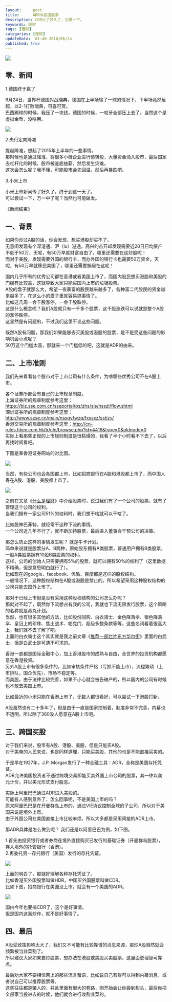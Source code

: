 ```yaml
---   
layout:     post  
title:      ADR与各国股票 
description: CDR火了好久了，记录一下。  
keywords: 理财 
tags: [理财]  
categories: [理财]  
updateData:  01:40 2018/06/24   
published: true   
---  
```



![](//res2018.tiankonguse.com/images/2018/06/20180319221037060.jpg)


## 零、新闻  

1.德国终于赢了  

6月24日，世界杯德国对战瑞典，德国在上半场输了一球的情况下，下半场竟然反超，以2-1打败瑞典，可喜可贺。    
巴西踢球的时候，我压了一块钱，德国的时候，一咬牙全部压上去了。当然这个是虚拟金币，没啥用。  

![](//res2018.tiankonguse.com/images/2018/06/20180624182855.jpg)


2.央行定向降准    


提起降准，想起了2015年上半年的一些事情。    
那时候也是通过降准，将很多小薇企业进行债转股，大量资金涌入股市，最后国家去杠杆化的时候，股市被釜底抽薪，然后发生灾难。    
这次会怎么呢？我不懂，可能股市会先回温，然后再暴跌吧。    


3.小米上市  


小米上市新闻传了好久了，终于到这一天了。    
可以尝试一下，万一中了呢？当然也可能破发。    


《新闻结束》  


## 一、背景  


如果你炒过A股的话，你会发现，想买港股却买不了。    
无意间发现有个深港通、沪（lu）港通，高兴的点开却发现需要近20日日均资产不低于50万，天呢，有50万早就财富自由了，哪里还需要在这炒股呢！    
而对于美股，发现需要外国的银行卡，而办外国的银行卡也需要50万资金，天呢，有50万早就移民美国了，哪里还需要蜗居在这呢！    


国内几乎所有的优秀公司都在香港或者美国上市了，而国内股民想买港股和美股的门槛有比较高，这就导致大家只能买国内上市的垃圾股票。    
A股的盘子就那么大，希望一夜暴富的股民越来越多了，各种富二代股民的资金越来越多了，在这么小的盘子里就容易搞事情了。    
比如这几周一会千股涨停，一会千股跌停。    
这是什么概念呢？我们A股就只有一千多个股票，这千股涨跌可以说就是整个A股的涨停跌停。    
这显然是有问题的，不过我们这里不谈这些问题。    


既然A股有问题，那我们如果能够去买美股或港股的股票，是不是受这些问题的影响机会小点呢？     
50万这个门槛太高，那就来一个门槛低的吧，这就是ADR的由来。    


## 二、上市准则  


我们先来看看各个股市对于上市公司有什么条件，为啥哪些优秀公司不在A股上市。    


各个证券所都会有自己的上市规章制度。    
上海证券所的规章制度参考这里： https://biz.sse.com.cn/sseportal/ps/zhs/sjs/nsszl/flow.shtml    
深圳证券所的规章制度参考这里：http://www.szse.cn/main/nssqyfwzq/fxssxz/sstjzy/    
香港交易所的规章制度参考这里：http://cn-rules.hkex.com.hk/tr/chi/browse.php?id=4416&type=0&oldnode=0    
实际上看那些正规的上市规则制度是很枯燥的，我看了半个小时看不下去了，以后再找时间看吧。  


下图是某香港证券网站的对比图。  

![](//res2018.tiankonguse.com/images/2018/06/20180624153917.png)


当然，有些公司也会各国都上市，比如招商银行在A股和港股都上市了，而中国人寿在A股、港股、美股都上市了。  


![](//res2018.tiankonguse.com/images/2018/06/20180624173324.jpg)



之前在文章《[什么是理财](https://mp.weixin.qq.com/s/jghH-D6CC_mGEFkkNnvC3A)》中介绍股票时，说过我们有了一个公司的股票，就有了管理这个公司的权利。  
当我们拥有一家公司51%的权利时，我们想干啥就可以干啥了。   


比如股神巴菲特，就经常干这种下流的事情。  
一个公司近几年不行了，就不断加持股票，最后进入董事会干预公司的决策。  


那怎么防止这样的事情发生呢？  就是牛卡计划。  
简单来说就是股票分A、B两种，原始股东拥有A类股票，普通用户拥有B类股票，一股A类股票拥有10股B类股票的权利。    
这样，公司的创始人只需要拥有5%的股票，就可以拥有50%的权利了（这里数据不精确，但是意思明白就行了）。    
比如现在的google、facebook、优酷、百度都是这样的股权结构。    
一般情况下，这种股权结构在A股或港股是禁止的，所以希望采用这种股权结构的公司只能去国外上市了。    


那对于已经上市但是没有采用这种股权结构的公司怎么办呢？     
那就对不起了，既然你下流想占有我的公司，我就也下流无限发行股票，这个策略的名称就是毒丸计划。    
当然，也有很多其他的方法，比如股份回购、白衣骑士、金色降落伞、银色降落伞、皇冠上的珍珠、焦土战术、帕克门、超级多数条款等等，这些名词看着很高大上，我们就不去了解了吧。    
上面的白衣骑士这个其实就是我之前文章《[推荐一部烂片东方华尔街](https://mp.weixin.qq.com/s/Tjw2bYx13oAxMIykIdtK8A)》里面的白武士，但是白武士是可遇不可求的。    


香港一直都是国际金融中心，加上香港股市的成熟与自由，全世界的投资机构都愿意在香港投资。    
另外A股上市有很多条件的，比如审核条件严格（亏损不能上市），流程繁琐（上市排队，国企优先）、市场不稳定等。    
而美股，由于法律比较完善，如果不小心就会被告破产的，所以国内的公司有时候也不敢去美国上市。    


比如最近的小米只能在香港上市了，无数人都很看好，可以尝试一下港股打新。    


A股虽然也有二十多年了，但是由于一直是国家控制着，制度非常不完善，内幕也不透明，所以除了360没人愿意在A股上市吧。    


## 三、跨国买股

对于我们来说，股市有A股、港股、美股，但是只能买A股。    
对于美帝的人民来说，也是同样道理，只能买美股，其他的也是不能直接买卖的。  


于是早在1927年，J.P. Morgan发行了一种金融工具：ADR，全称是美国存托凭证。   
ADR允许美国投资者不通过跨境交易即能买卖外国上市公司的股票，其一律以美元计价，并以美元形式支付股息。  


实际上阿里巴巴通过ADR进入美股的。    
可能有人感到意外了，怎么回事呢，不是美国上市的吗？    
原来阿里巴巴是在开曼群岛上市的，通过VIE协议控制全球的子公司，所以对于美国来说是境外上市。    
由于外国公司在美国直接上市比较麻烦，所以大多都是采用间接的ADR上市。    


那ADR具体是怎么做到呢？  我们还是以阿里巴巴为例，如下图。    

1.首先由投资银行或者券商在境外直接购买已发行的基础证券（开曼群岛股票），存入境外的托管银行（香港）。  
2.再委托另一存托银行（美国）发行的存托凭证。  

![](//res2018.tiankonguse.com/images/2018/06/20180624165210.png)


上面的明白了，那就好理解各种存托凭证了。    
比如香港买外国股票叫做HDR，中国买外国股票叫做CDR。    
比如下图，招商银行在美国没上市，就会有一个美国的ADR。  


![](//res2018.tiankonguse.com/images/2018/06/20180624173346.jpg)


国内今年也要搞CDR了，这个是好事情。  
但是国内这番炒作，就不是好事情了。   


## 四、最后  

A股受政策影响太大了，我们又不可能有比较靠谱的消息来源，那炒A股自然就会频繁被当韭菜割了。  
所以建议大家如果要炒股票，想办法在港股或美股买卖股票，这里面更理智可靠点。  


最后劝大家不要相信网上的那些流言蜚语，比如说自己有群可以得到内幕消息，或者说自己可以推荐股票等。  
这些往往都是骗人的，并且里面有很大的套路，刚开始会让你尝到甜头，最后你把全部家当投进去的时候，他们就会进行收割韭菜的。  



